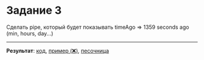# Задание 3

Сделать pipe, который будет показывать timeAgo => 1359 seconds ago (min, hours, day...)

___

**Результат**: [код](https://github.com/chekit/hw-ng-pro/blob/master/task3/src/app/utils/time-ago.pipe.ts), [пример (<g-emoji class="g-emoji" alias="x" fallback-src="https://assets-cdn.github.com/images/icons/emoji/unicode/274c.png">❌</g-emoji>)](https://chekit.github.io/hw-ng-pro/task3/dist/index.html), [песочница](https://stackblitz.com/edit/angular-krbpqx?file=src%2Fapp%2Futils%2Ftime-ago.pipe.ts)
